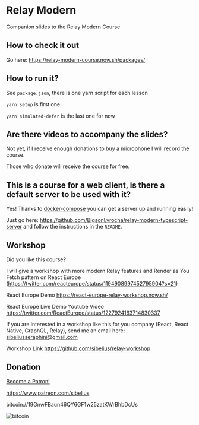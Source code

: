 # Relay Modern

Companion slides to the Relay Modern Course

## How to check it out

Go here: https://relay-modern-course.now.sh/packages/

## How to run it?

See `package.json`, there is one yarn script for each lesson

`yarn setup` is first one

`yarn simulated-defer` is the last one for now

## Are there videos to accompany the slides?
Not yet, if I receive enough donations to buy a microphone I will record the course.

Those who donate will receive the course for free.

## This is a course for a web client, is there a default server to be used with it?
Yes! Thanks to [docker-compose](https://docs.docker.com/compose/) you can get a server up and running easily!

Just go here: https://github.com/BigsonLvrocha/relay-modern-typescript-server and follow the instructions in the `README`.

## Workshop

Did you like this course?

I will give a workshop with more modern Relay features and Render as You Fetch pattern on React Europe (https://twitter.com/reacteurope/status/1194908997452795904?s=21)

React Europe Demo https://react-europe-relay-workshop.now.sh/

React Europe Live Demo Youtube Video https://twitter.com/ReactEurope/status/1227924163714830337

If you are interested in a workshop like this for you company (React, React Native, GraphQL, Relay), send me an email here: sibeliusseraphini@gmail.com

Workshop Link https://github.com/sibelius/relay-workshop

## Donation

<a href="https://www.patreon.com/bePatron?u=15063401" data-patreon-widget-type="become-patron-button">Become a Patron!</a>

https://www.patreon.com/sibelius

bitcoin://19GnwFBaun46QY6GF1w25zatKWrBhbDcUs

![bitcoin](./img/sibelius.jpg)
